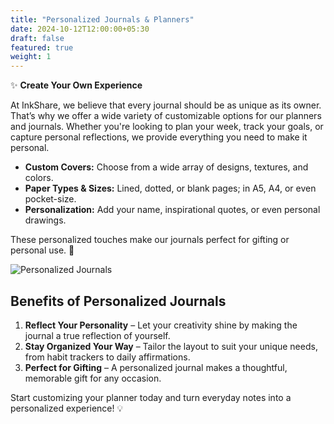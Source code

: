 ```yaml
---
title: "Personalized Journals & Planners"
date: 2024-10-12T12:00:00+05:30
draft: false
featured: true
weight: 1
---
```


✨ **Create Your Own Experience**

At InkShare, we believe that every journal should be as unique as its owner. That’s why we offer a wide variety of customizable options for our planners and journals. Whether you're looking to plan your week, track your goals, or capture personal reflections, we provide everything you need to make it personal.

- **Custom Covers:** Choose from a wide array of designs, textures, and colors.
- **Paper Types & Sizes:** Lined, dotted, or blank pages; in A5, A4, or even pocket-size.
- **Personalization:** Add your name, inspirational quotes, or even personal drawings.

These personalized touches make our journals perfect for gifting or personal use. 📝

<!--more-->

![Personalized Journals](/images/custom-journals.png)

## Benefits of Personalized Journals

1. **Reflect Your Personality** – Let your creativity shine by making the journal a true reflection of yourself.
2. **Stay Organized Your Way** – Tailor the layout to suit your unique needs, from habit trackers to daily affirmations.
3. **Perfect for Gifting** – A personalized journal makes a thoughtful, memorable gift for any occasion.

Start customizing your planner today and turn everyday notes into a personalized experience! 💡

